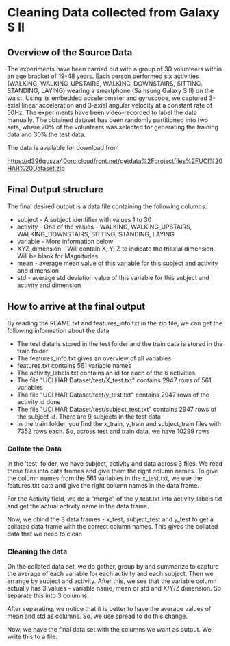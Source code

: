 # Cleaning Data collected from Galaxy S II

## Overview of the Source Data
The experiments have been carried out with a group of 30 volunteers within an age bracket of 19-48 years. Each person performed six activities (WALKING, WALKING_UPSTAIRS, WALKING_DOWNSTAIRS, SITTING, STANDING, LAYING) wearing a smartphone (Samsung Galaxy S II) on the waist. Using its embedded accelerometer and gyroscope, we captured 3-axial linear acceleration and 3-axial angular velocity at a constant rate of 50Hz. The experiments have been video-recorded to label the data manually. The obtained dataset has been randomly partitioned into two sets, where 70% of the volunteers was selected for generating the training data and 30% the test data.

The data is available for download from 

https://d396qusza40orc.cloudfront.net/getdata%2Fprojectfiles%2FUCI%20HAR%20Dataset.zip

## Final Output structure
The final desired output is a data file containing the following columns:

* subject - A subject identifier with values 1 to 30
* activity - One of the values - WALKING, WALKING_UPSTAIRS, WALKING_DOWNSTAIRS, SITTING, STANDING, LAYING
* variable - More information below
* XYZ_dimension - Will contain X, Y, Z to indicate the triaxial dimension. Will be blank for Magnitudes
* mean - average mean value of this variable for this subject and activity and dimension
* std - average std deviation value of this variable for this subject and activity and dimension

## How to arrive at the final output

By reading the REAME.txt and features_info.txt in the zip file, we can get the following information about the data

* The test data is stored in the test folder and the train data is stored in the train folder
* The features_info.txt gives an overview of all variables 
* features.txt contains 561 variable names
* The activity_labels.txt contains an id for each of the 6 activities
* The file "UCI HAR Dataset/test/X_test.txt" contains 2947 rows of 561 variables
* The file "UCI HAR Dataset/test/y_test.txt" contains 2947 rows of the activity id done
* The file "UCI HAR Dataset/test/subject_test.txt" contains 2947 rows of the subject id. There are 9 subjects in the test data
* In the train folder, you find the x_train, y_train and subject_train files with 7352 rows each. So, across test and train data, we have 10299 rows

### Collate the Data
In the 'test' folder, we have subject, activity and data across 3 files. We read these files into data frames and give them the right column names. To give the column names from the 561 variables in the x_test.txt, we use the features.txt data and give the right column names in the data frame.

For the Activity field, we do a "merge" of the y_test.txt into activity_labels.txt and get the actual activity name in the data frame.

Now, we cbind the 3 data frames - x_test, subject_test and y_test to get a collated data frame with the correct column names. This gives the collated data that we need to clean

### Cleaning the data
On the collated data set, we do gather, group by and summarize to capture the average of each variable for each activity and each subject. Then we arrange by subject and activity. After this, we see that the variable column actually has 3 values - variable name, mean or std and X/Y/Z dimension. So separate this into 3 columns.

After separating, we notice that it is better to have the average values of mean and std as columns. So, we use spread to do this change.

Now, we have the final data set with the columns we want as output. We write this to a file.
